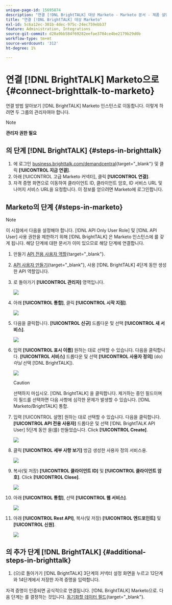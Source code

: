 ```yaml
---
unique-page-id: 15695874
description: "연결 [!DNL BrightTALK] 대상 Marketo - Marketo 문서 - 제품 설명서"
title: "연결 [!DNL BrightTALK] 대상 Marketo"
exl-id: 5c6a12ec-301b-4dec-975c-24ec759ebb37
feature: Administration, Integrations
source-git-commit: d20a9bb584f69282eefae3704ce4be2179b29d0b
workflow-type: tm+mt
source-wordcount: '312'
ht-degree: 1%

---
```


# 연결 [!DNL BrightTALK] Marketo으로 {#connect-brighttalk-to-marketo}

연결 방법 알아보기 [!DNL BrightTALK] Marketo 인스턴스로 이동합니다. 이렇게 하려면 두 그룹의 관리자여야 합니다.

>[!NOTE]
>
>**관리자 권한 필요**

## 의 단계 [!DNL BrightTALK] {#steps-in-brighttalk}

1. 에 로그인 [business.brighttalk.com/demandcentral](https://business.brighttalk.com/demandcentral/login){target="_blank"} 및 클릭 **[!UICONTROL 지금 연결]**.
1. 아래 [!UICONTROL 고급 Marketo 커넥터], 클릭 **[!UICONTROL 연결]**.
1. 자격 증명 화면으로 이동하여 클라이언트 ID, 클라이언트 암호, ID 서비스 URL 및 나머지 서비스 URL을 요청합니다. 이 정보를 얻으려면 Marketo에 로그인합니다.

## Marketo의 단계 {#steps-in-marketo}

>[!NOTE]
>
>이 시점에서 다음을 설정해야 합니다. [!DNL API Only User Role] 및 [!DNL API User] 사용 권한을 제한하기 위해 [!DNL BrightTALK] 은 Marketo 인스턴스에 를 갖게 됩니다. 해당 단계에 대한 문서가 이미 있으므로 해당 단계에 연결합니다.

1. 만들기 [API 전용 사용자 역할](/help/marketo/product-docs/administration/users-and-roles/create-an-api-only-user-role.md){target="_blank"}.

1. [API 사용자 만들기](/help/marketo/product-docs/administration/users-and-roles/create-an-api-only-user.md){target="_blank"}, 사용 [!DNL BrightTALK] 4단계 동안 생성한 API 역할입니다.

1. 로 돌아가기 **[!UICONTROL 관리자]** 영역입니다.

   ![](assets/connect-brighttalk-to-marketo-1.png)

1. 아래 **[!UICONTROL 통합]**, 클릭 **[!UICONTROL 시작 지점]**.

   ![](assets/connect-brighttalk-to-marketo-2.png)

1. 다음을 클릭합니다. **[!UICONTROL 신규]** 드롭다운 및 선택 **[!UICONTROL 새 서비스]**.

   ![](assets/connect-brighttalk-to-marketo-3.png)

1. 입력 **[!UICONTROL 표시 이름]** 원하는 대로 선택할 수 있습니다. 다음을 클릭합니다. **[!UICONTROL 서비스]** 드롭다운 및 선택 **[!UICONTROL 사용자 정의]** (do) _아님_ 선택 [!DNL BrightTALK]).

   ![](assets/connect-brighttalk-to-marketo-4.png)

   >[!CAUTION]
   >
   >선택하지 마십시오. [!DNL BrightTALK] 을 클릭합니다. 제거하는 중인 필드이며 이 필드를 선택하면 다음 사항에 심각한 문제가 발생할 수 있습니다. [!DNL Marketo/BrightTALK] 통합.

1. 입력 [!UICONTROL 설명] 원하는 대로 선택할 수 있습니다. 다음을 클릭합니다. **[!UICONTROL API 전용 사용자]** 드롭다운 및 선택 [!DNL BrightTALK API User] 5단계 동안 을(를) 만들었습니다. Click **[!UICONTROL Create]**.

   ![](assets/connect-brighttalk-to-marketo-5.png)

1. 클릭 **[!UICONTROL 세부 사항 보기]** 방금 생성한 사용자 정의 서비스용.

   ![](assets/connect-brighttalk-to-marketo-6.png)

1. 복사(및 저장) **[!UICONTROL 클라이언트 ID]** 및 **[!UICONTROL 클라이언트 암호]**. Click **[!UICONTROL Close]**.

   ![](assets/connect-brighttalk-to-marketo-7.png)

1. 아래 **[!UICONTROL 통합]**, 선택 **[!UICONTROL 웹 서비스]**.

   ![](assets/connect-brighttalk-to-marketo-8.png)

1. 아래 **[!UICONTROL Rest API]**, 복사(및 저장) **[!UICONTROL 엔드포인트]** 및 **[!UICONTROL 신원]**.

   ![](assets/connect-brighttalk-to-marketo-9.png)

## 의 추가 단계 [!DNL BrightTALK] {#additional-steps-in-brighttalk}

1. (으)로 돌아가기 [!DNL BrightTALK] 3단계의 커넥터 설정 화면을 누르고 12단계와 14단계에서 저장한 자격 증명을 입력합니다.

자격 증명이 인증되면 공식적으로 연결됩니다. [!DNL BrightTALK] Marketo으로. 다음 단계는 를 결정하는 것입니다. [동기화할 데이터 필드](https://support.brighttalk.com/hc/en-us/articles/115005131274-BrightTALK-Connector-for-Marketo-Choose-the-Fields-to-Sync){target="_blank"}.
